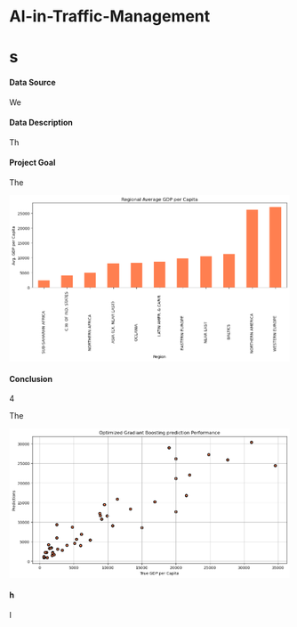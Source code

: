 # AI-in-Traffic-Management
# s

#### Data Source
We 

#### Data Description
Th 

#### Project Goal
The  

![cccc](/1.png)

#### Conclusion 
4 

The



![cccc](/2.png)

#### h
I 

